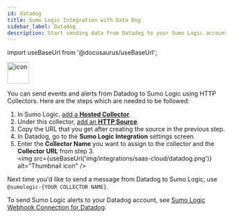 ```yaml
---
id: datadog
title: Sumo Logic Integration with Data Dog
sidebar_label: Datadog
description: Start sending data from Datadog to your Sumo Logic account.
---
```


import useBaseUrl from '@docusaurus/useBaseUrl';

<img src='https://upload.wikimedia.org/wikipedia/en/7/7e/Datadog_logo.svg' alt="icon" width="50"/>

You can send events and alerts from Datadog to Sumo Logic using HTTP Collectors. Here are the steps which are needed to be followed:

1. In Sumo Logic, [add a **Hosted Collector**](/docs/send-data/hosted-collectors/configure-hosted-collector/#step-1-configure-hosted-collector).
2. Under this collector, [add an **HTTP Source**](/docs/send-data/hosted-collectors/http-source/logs-metrics/#configure-an-httplogs-and-metrics-source).
3. Copy the URL that you get after creating the source in the previous step.
4. In Datadog, go to the **Sumo Logic Integration** settings screen.
5. Enter the **Collector Name** you want to assign to the collector and the **Collector URL** from step 3.<br/><img src={useBaseUrl('img/integrations/saas-cloud/datadog.png')} alt="Thumbnail icon" />

Next time you'd like to send a message from Datadog to Sumo Logic, use `@sumologic-{YOUR COLLECTOR NAME}`.

To send Sumo Logic alerts to your Datadog account, see [Sumo Logic Webhook Connection for Datadog](/docs/alerts/webhook-connections/datadog).
